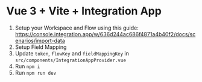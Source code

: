 # Vue 3 + Vite + Integration App

1. Setup your Workspace and Flow using this guide: https://console.integration.app/w/636d244ac686f4871a4b40f2/docs/scenarios/import-data
2. Setup Field Mapping
3. Update `token`, `flowKey` and `fieldMappingKey` in `src/components/IntegrationAppProvider.vue`
4. Run `npm i`
5. Run `npm run dev`